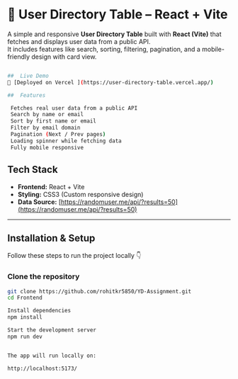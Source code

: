 # 👥 User Directory Table – React + Vite

A simple and responsive **User Directory Table** built with **React (Vite)** that fetches and displays user data from a public API.  
It includes features like search, sorting, filtering, pagination, and a mobile-friendly design with card view.

```bash

##  Live Demo
🔗 [Deployed on Vercel ](https://user-directory-table.vercel.app/)  

```
```bash
##  Features

 Fetches real user data from a public API  
 Search by name or email  
 Sort by first name or email  
 Filter by email domain  
 Pagination (Next / Prev pages)  
 Loading spinner while fetching data  
 Fully mobile responsive  

```

## Tech Stack

- **Frontend:** React + Vite  
- **Styling:** CSS3 (Custom responsive design)  
- **Data Source:** [https://randomuser.me/api/?results=50](https://randomuser.me/api/?results=50)

---

## Installation & Setup

Follow these steps to run the project locally 👇

### Clone the repository
```bash
git clone https://github.com/rohitkr5850/YD-Assignment.git
cd Frontend

```

```bash
Install dependencies
npm install

Start the development server
npm run dev


The app will run locally on:

http://localhost:5173/

```
